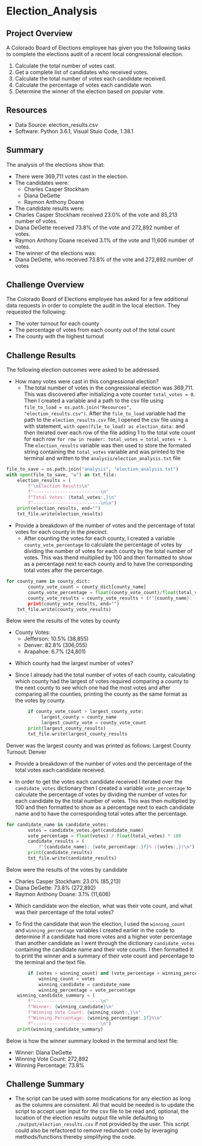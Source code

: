 # Election_Analysis

## Project Overview
A Colorado Board of Elections employee has given you the following tasks to complete the elections audit of a recent local congressional election.

1. Calculate the total number of votes cast.
2. Get a complete list of candidates who received votes.
3. Calculate the total number of votes each candidate received.
4. Calculate the percentage of votes each candidate won.
5. Determine the winner of the election based on popular vote.

## Resources
- Data Source: election_results.csv
- Software: Python 3.6.1, Visual Stuio Code, 1.38.1

## Summary
The analysis of the elections show that:
- There were 369,711 votes cast in the election.
- The candidates were:
  - Charles Casper Stockham
  - Diana DeGette
  - Raymon Anthony Doane
 - The candidate results were:
  - Charles Casper Stockham received 23.0% of the vote and 85,213 number of votes.
  - Diana DeGette received 73.8% of the vote and 272,892 number of votes.
  - Raymon Anthony Doane received 3.1% of the vote and 11,606 number of votes.
 - The winner of the elections was:
  - Diana DeGette, who received 73.8% of the vote and 272,892 number of votes
  
 ## Challenge Overview
The Colorado Board of Elections employee has asked for a few additional data requests in order to complete the audit in the local election. They requested the following:

- The voter turnout for each county
- The percentage of votes from each county out of the total count
- The county with the highest turnout

## Challenge Results
The following election outcomes were asked to be addressed. 

* How many votes were cast in this congressional election?
   - The total number of votes in the congressional election was 369,711. This was discovered after initializing a vote counter `total_votes = 0`. Then I created a variable and a path to the csv file using `file_to_load = os.path.join("Resources", "election_results.csv")`. After the `file_to_load` variable had the path to the `election_results.csv` file, I opened the csv file using a with statement, `with open(file_to_load) as election_data:` and then iterated over each row of the file adding 1 to the total vote count for each row `for row in reader: total_votes = total_votes + 1`. The `election_results` variable was then used to store the formated string containing the `total_votes` variable and was printed to the terminal and written to the `analysis/election_analysis.txt` file
```python
file_to_save = os.path.join("analysis", "election_analysis.txt")
with open(file_to_save, "w") as txt_file:
    election_results = (
        f"\nElection Results\n"
        f"-------------------------\n"
        f"Total Votes: {total_votes:,}\n"
        f"-------------------------\n\n")
    print(election_results, end="")
    txt_file.write(election_results)
```
   
* Provide a breakdown of the number of votes and the percentage of total votes for each county in the precinct.
  - After counting the votes for each county, I created a variable `county_vote_percentage` to calculate the percentage of votes by dividing the number of votes for each county by the total number of votes. This was thend multiplied by 100 and then formatted to show as a percentage next to each county and to have the corresponding total votes after the percentage. 

```python 
for county_name in county_dict:
        county_vote_count = county_dict[county_name]
        county_vote_percentage = float(county_vote_count)/float(total_votes) *100
        county_vote_results = county_vote_results + (f"{county_name}: {county_vote_percentage:.1f}% 
        print(county_vote_results, end="")
    txt_file.write(county_vote_results)
```

Below were the results of the votes by county

- County Votes:
  * Jefferson: 10.5% (38,855)
  * Denver: 82.8% (306,055)
  * Arapahoe: 6.7% (24,801)

* Which county had the largest number of votes?
- Since I already had the total number of votes of each county, calculating which county had the largest of votes required comparing a county to the next county to see which one had the most votes and after comparing all the counties, printing the county as the same format as the votes by county. 

```python
        if county_vote_count > largest_county_vote:
             largest_county = county_name
             largest_county_vote = county_vote_count
        print(largest_county_results)
        txt_file.write(largest_county_results
 ```
 
 Denver was the largest county and was printed as follows: 
 Largest County Turnout: Denver
  
* Provide a breakdown of the number of votes and the percentage of the total votes each candidate received.
- In order to get the votes each candidate received I iterated over the `candidate_votes` dictionary then I created a variable `vote_percentage` to calculate the percentage of votes by dividing the number of votes for each candidate by the total number of votes. This was then multiplied by 100 and then formatted to show as a percentage next to each candidate name and to have the corresponding total votes after the percentage.

```python
for candidate_name in candidate_votes:
        votes = candidate_votes.get(candidate_name)
        vote_percentage = float(votes) / float(total_votes) * 100
        candidate_results = (
            f"{candidate_name}: {vote_percentage:.1f}% ({votes:,})\n")
        print(candidate_results)
        txt_file.write(candidate_results)
 ```
 
 Below were the results of the votes by candidate
- Charles Casper Stockham: 23.0% (85,213)
- Diana DeGette: 73.8% (272,892)
- Raymon Anthony Doane: 3.1% (11,606)

* Which candidate won the election, what was their vote count, and what was their percentage of the total votes?
- To find the candidate that won the election, I used the `winning_count` and `winning_percentage` variables I created earlier in the code to determine if a candidate had more votes and a higher voter percentage than another candidate as I went through the dictionary `candidate_votes` containing the candidate name and their vote counts. I then formatted it to print the winner and a summary of their vote count and percentage to the terminal and the text file. 

```python
        if (votes > winning_count) and (vote_percentage > winning_percentage):
            winning_count = votes
            winning_candidate = candidate_name
            winning_percentage = vote_percentage
    winning_candidate_summary = (
        f"-------------------------\n"
        f"Winner: {winning_candidate}\n"
        f"Winning Vote Count: {winning_count:,}\n"
        f"Winning Percentage: {winning_percentage:.1f}%\n"
        f"-------------------------\n")
    print(winning_candidate_summary)
```
 Below is how the winner summary looked in the terminal and text file: 
 
  - Winner: Diana DeGette
  - Winning Vote Count: 272,892
  - Winning Percentage: 73.8%


## Challenge Summary
* The script can be used with some modications for any election as long as the columns are consistent. All that would be needed is to update the script to accept user input for the csv file to be read and, optional, the location of the election results output file while defaulting to `./output/election_results.csv` if not provided by the user. This script could also be refactored to remove redundant code by leveraging methods/functions thereby simplifying the code. 
